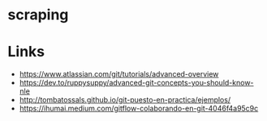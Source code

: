 # scraping
# Links
- https://www.atlassian.com/git/tutorials/advanced-overview
- https://dev.to/ruppysuppy/advanced-git-concepts-you-should-know-nle
- http://tombatossals.github.io/git-puesto-en-practica/ejemplos/
- https://ihumai.medium.com/gitflow-colaborando-en-git-4046f4a95c9c
